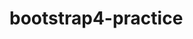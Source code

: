 # bootstrap4-practice
<!-- This project is created to become a better engineer and to improve the skills that I currently have.  -->